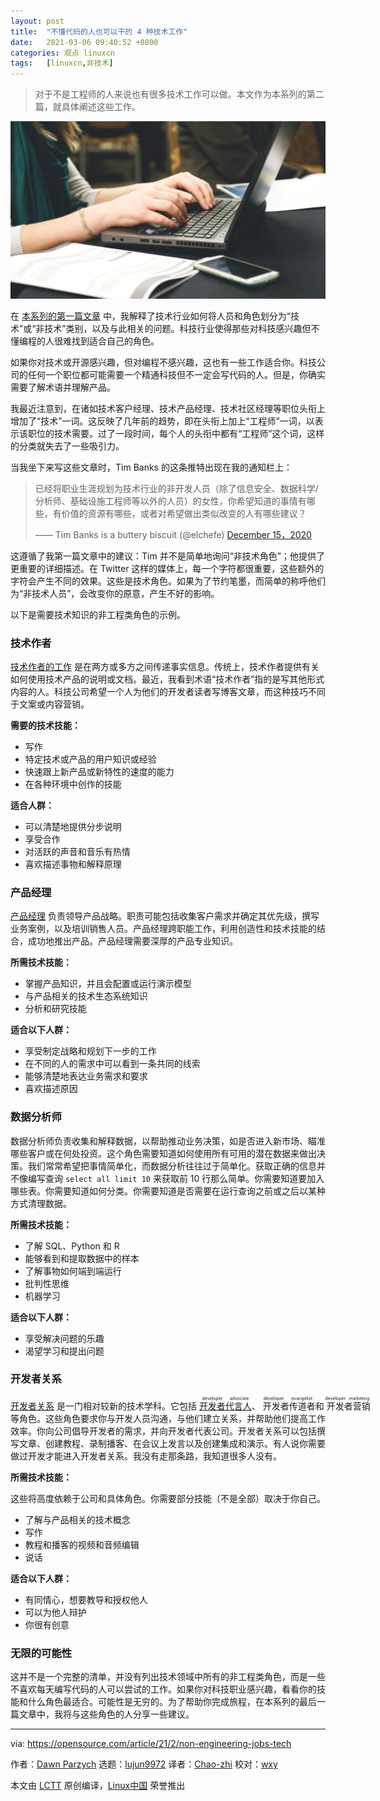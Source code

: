 ```yaml
---
layout: post
title:	"不懂代码的人也可以干的 4 种技术工作"
date:	2021-03-06 09:40:52 +0800 
categories:	观点 linuxcn 
tags:	[linuxcn,非技术]
---
```




> 
> 对于不是工程师的人来说也有很多技术工作可以做。本文作为本系列的第二篇，就具体阐述这些工作。
> 
> 
> 


![](/Asserts/Images/album/202103/06/094041jnrriww0g6ggjn0p.jpg "Looking at a map")


在 [本系列的第一篇文章](/article-13168-1.html) 中，我解释了技术行业如何将人员和角色划分为“技术”或“非技术”类别，以及与此相关的问题。科技行业使得那些对科技感兴趣但不懂编程的人很难找到适合自己的角色。


如果你对技术或开源感兴趣，但对编程不感兴趣，这也有一些工作适合你。科技公司的任何一个职位都可能需要一个精通科技但不一定会写代码的人。但是，你确实需要了解术语并理解产品。


我最近注意到，在诸如技术客户经理、技术产品经理、技术社区经理等职位头衔上增加了“技术”一词。这反映了几年前的趋势，即在头衔上加上“工程师”一词，以表示该职位的技术需要。过了一段时间，每个人的头衔中都有“工程师”这个词，这样的分类就失去了一些吸引力。


当我坐下来写这些文章时，Tim Banks 的这条推特出现在我的通知栏上：



> 
> 已经将职业生涯规划为技术行业的非开发人员（除了信息安全、数据科学/分析师、基础设施工程师等以外的人员）的女性，你希望知道的事情有哪些，有价值的资源有哪些，或者对希望做出类似改变的人有哪些建议？
> 
> 
> —— Tim Banks is a buttery biscuit (@elchefe) [December 15，2020](https://twitter.com/elchefe/status/1338933320147750915?ref_src=twsrc%5Etfw)
> 
> 
> 


这遵循了我第一篇文章中的建议：Tim 并不是简单地询问“非技术角色”；他提供了更重要的详细描述。在 Twitter 这样的媒体上，每一个字符都很重要，这些额外的字符会产生不同的效果。这些是技术角色。如果为了节约笔墨，而简单的称呼他们为“非技术人员”，会改变你的原意，产生不好的影响。


以下是需要技术知识的非工程类角色的示例。


### 技术作者


[技术作者的工作](https://opensource.com/article/17/5/technical-writing-job-interview-tips) 是在两方或多方之间传递事实信息。传统上，技术作者提供有关如何使用技术产品的说明或文档。最近，我看到术语“技术作者”指的是写其他形式内容的人。科技公司希望一个人为他们的开发者读者写博客文章，而这种技巧不同于文案或内容营销。


**需要的技术技能：**


* 写作
* 特定技术或产品的用户知识或经验
* 快速跟上新产品或新特性的速度的能力
* 在各种环境中创作的技能


**适合人群：**


* 可以清楚地提供分步说明
* 享受合作
* 对活跃的声音和音乐有热情
* 喜欢描述事物和解释原理


### 产品经理


[产品经理](https://opensource.com/article/20/2/product-management-open-source-company) 负责领导产品战略。职责可能包括收集客户需求并确定其优先级，撰写业务案例，以及培训销售人员。产品经理跨职能工作，利用创造性和技术技能的结合，成功地推出产品。产品经理需要深厚的产品专业知识。


**所需技术技能：**


* 掌握产品知识，并且会配置或运行演示模型
* 与产品相关的技术生态系统知识
* 分析和研究技能


**适合以下人群：**


* 享受制定战略和规划下一步的工作
* 在不同的人的需求中可以看到一条共同的线索
* 能够清楚地表达业务需求和要求
* 喜欢描述原因


### 数据分析师


数据分析师负责收集和解释数据，以帮助推动业务决策，如是否进入新市场、瞄准哪些客户或在何处投资。这个角色需要知道如何使用所有可用的潜在数据来做出决策。我们常常希望把事情简单化，而数据分析往往过于简单化。获取正确的信息并不像编写查询 `select all limit 10` 来获取前 10 行那么简单。你需要知道要加入哪些表。你需要知道如何分类。你需要知道是否需要在运行查询之前或之后以某种方式清理数据。


**所需技术技能：**


* 了解 SQL、Python 和 R
* 能够看到和提取数据中的样本
* 了解事物如何端到端运行
* 批判性思维
* 机器学习


**适合以下人群：**


* 享受解决问题的乐趣
* 渴望学习和提出问题


### 开发者关系


[开发者关系](https://www.marythengvall.com/blog/2019/5/22/what-is-developer-relations-and-why-should-you-care) 是一门相对较新的技术学科。它包括 <ruby> <a href="https://opensource.com/article/20/10/open-source-developer-advocates">  开发者代言人 </a> <rt>  developer advocate </rt></ruby>、<ruby> 开发者传道者 <rt>  developer evangelist </rt></ruby>和<ruby> 开发者营销 <rt>  developer marketing </rt></ruby>等角色。这些角色要求你与开发人员沟通，与他们建立关系，并帮助他们提高工作效率。你向公司倡导开发者的需求，并向开发者代表公司。开发者关系可以包括撰写文章、创建教程、录制播客、在会议上发言以及创建集成和演示。有人说你需要做过开发才能进入开发者关系。我没有走那条路，我知道很多人没有。


**所需技术技能：**


这些将高度依赖于公司和具体角色。你需要部分技能（不是全部）取决于你自己。


* 了解与产品相关的技术概念
* 写作
* 教程和播客的视频和音频编辑
* 说话


**适合以下人群：**


* 有同情心，想要教导和授权他人
* 可以为他人辩护
* 你很有创意


### 无限的可能性


这并不是一个完整的清单，并没有列出技术领域中所有的非工程类角色，而是一些不喜欢每天编写代码的人可以尝试的工作。如果你对科技职业感兴趣，看看你的技能和什么角色最适合。可能性是无穷的。为了帮助你完成旅程，在本系列的最后一篇文章中，我将与这些角色的人分享一些建议。




---


via: <https://opensource.com/article/21/2/non-engineering-jobs-tech>


作者：[Dawn Parzych](https://opensource.com/users/dawnparzych) 选题：[lujun9972](https://github.com/lujun9972) 译者：[Chao-zhi](https://github.com/Chao-zhi) 校对：[wxy](https://github.com/wxy)


本文由 [LCTT](https://github.com/LCTT/TranslateProject) 原创编译，[Linux中国](https://linux.cn/) 荣誉推出
